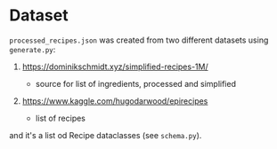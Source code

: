 # Dataset


`processed_recipes.json` was created from two different datasets using `generate.py`:
1. https://dominikschmidt.xyz/simplified-recipes-1M/
    - source for list of ingredients, processed and simplified
    
2. https://www.kaggle.com/hugodarwood/epirecipes
    - list of recipes
   
and it's a list od Recipe dataclasses (see `schema.py`).
